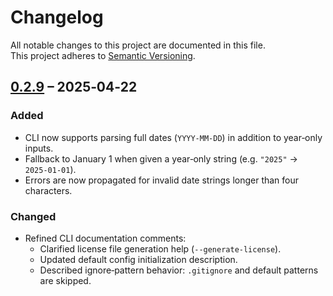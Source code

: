 # Changelog

All notable changes to this project are documented in this file.  
This project adheres to [Semantic Versioning](https://semver.org/spec/v2.0.0.html).

## [0.2.9] – 2025‑04‑22

### Added
- CLI now supports parsing full dates (`YYYY‑MM‑DD`) in addition to year‑only inputs.
- Fallback to January 1 when given a year‑only string (e.g. `"2025"` → `2025‑01‑01`).
- Errors are now propagated for invalid date strings longer than four characters.

### Changed
- Refined CLI documentation comments:
  - Clarified license file generation help (`--generate-license`).
  - Updated default config initialization description.
  - Described ignore‑pattern behavior: `.gitignore` and default patterns are skipped.

[0.2.9]:    https://github.com/philocalyst/lichen/compare/v0.2.8...v0.2.9  
[0.2.8]:    https://github.com/philocalyst/lichen/releases/tag/v0.2.8  
